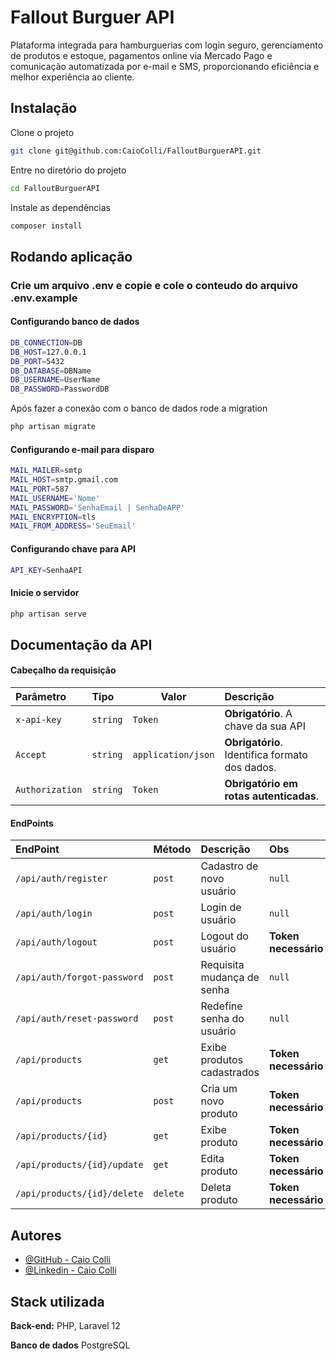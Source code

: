 # Fallout Burguer API

Plataforma integrada para hamburguerias com login seguro, gerenciamento de produtos e estoque, pagamentos online via Mercado Pago e comunicação automatizada por e-mail e SMS, proporcionando eficiência e melhor experiência ao cliente.

## Instalação

Clone o projeto

```bash
git clone git@github.com:CaioColli/FalloutBurguerAPI.git
```

Entre no diretório do projeto

```bash
cd FalloutBurguerAPI
```

Instale as dependências

```bash
composer install
```
## Rodando aplicação

### Crie um arquivo **.env** e copie e cole o conteudo do arquivo **.env.example**

#### Configurando banco de dados

```bash
DB_CONNECTION=DB
DB_HOST=127.0.0.1
DB_PORT=5432
DB_DATABASE=DBName
DB_USERNAME=UserName
DB_PASSWORD=PasswordDB
```

Após fazer a conexão com o banco de dados rode a migration

```bash
php artisan migrate
```

#### Configurando e-mail para disparo

```bash
MAIL_MAILER=smtp
MAIL_HOST=smtp.gmail.com
MAIL_PORT=587
MAIL_USERNAME='Nome'
MAIL_PASSWORD='SenhaEmail | SenhaDeAPP'
MAIL_ENCRYPTION=tls
MAIL_FROM_ADDRESS='SeuEmail'
```

#### Configurando chave para API

```bash
API_KEY=SenhaAPI
```

#### Inicie o servidor

```bash
php artisan serve
```


## Documentação da API

#### Cabeçalho da requisição

| Parâmetro   | Tipo       | Valor | Descrição                           |
| :---------- | :--------- | ------ |:---------------------------------- |
| `x-api-key` | `string` | `Token` |**Obrigatório**. A chave da sua API |
| `Accept` | `string` | `application/json` |**Obrigatório**. Identifica formato dos dados.|
| `Authorization` | `string` | `Token` |**Obrigatório em rotas autenticadas**.|

#### EndPoints

| EndPoint   | Método       | Descrição  | Obs |
| :---------- | :--------- | :--------------------- | :-- |
| `/api/auth/register`   | `post` | Cadastro de novo usuário | `null` |
| `/api/auth/login` |`post`| Login de usuário | `null` |
| `/api/auth/logout` | `post` | Logout do usuário | **Token necessário** |
| `/api/auth/forgot-password` | `post` | Requisita mudança de senha | `null` |
| `/api/auth/reset-password` | `post` | Redefine senha do usuário | `null` |
| `/api/products` | `get` | Exibe produtos cadastrados | **Token necessário** |
| `/api/products` | `post` | Cria um novo produto | **Token necessário** |
| `/api/products/{id}` | `get` | Exibe produto | **Token necessário** |
| `/api/products/{id}/update` | `get` | Edita produto | **Token necessário** |
| `/api/products/{id}/delete` | `delete` | Deleta produto | **Token necessário** |



## Autores

- [@GitHub - Caio Colli](https://github.com/CaioColli)
- [@Linkedin - Caio Colli](https://www.linkedin.com/in/caiocolli/)


## Stack utilizada

**Back-end:** PHP, Laravel 12

**Banco de dados** PostgreSQL

